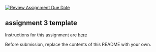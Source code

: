 [![Review Assignment Due Date](https://classroom.github.com/assets/deadline-readme-button-8d59dc4de5201274e310e4c54b9627a8934c3b88527886e3b421487c677d23eb.svg)](https://classroom.github.com/a/7xWW_iGT)
## assignment 3 template

Instructions for this assignment are [here](https://github.com/MRU-COMP1502-2023/instructions/blob/main/assignment_3.md)

Before submission, replace the contents of this README with your own.
